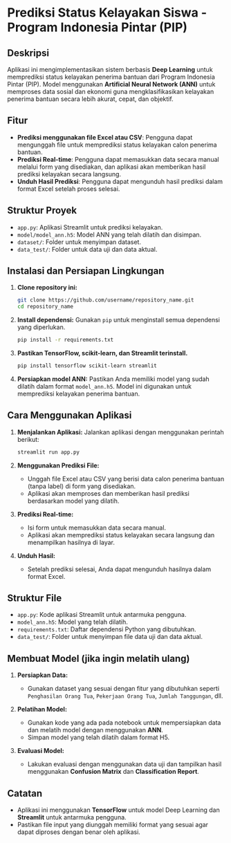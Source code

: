
# **Prediksi Status Kelayakan Siswa - Program Indonesia Pintar (PIP)**

## **Deskripsi**
Aplikasi ini mengimplementasikan sistem berbasis **Deep Learning** untuk memprediksi status kelayakan penerima bantuan dari Program Indonesia Pintar (PIP). Model menggunakan **Artificial Neural Network (ANN)** untuk memproses data sosial dan ekonomi guna mengklasifikasikan kelayakan penerima bantuan secara lebih akurat, cepat, dan objektif.

## **Fitur**
- **Prediksi menggunakan file Excel atau CSV**: Pengguna dapat mengunggah file untuk memprediksi status kelayakan calon penerima bantuan.
- **Prediksi Real-time**: Pengguna dapat memasukkan data secara manual melalui form yang disediakan, dan aplikasi akan memberikan hasil prediksi kelayakan secara langsung.
- **Unduh Hasil Prediksi**: Pengguna dapat mengunduh hasil prediksi dalam format Excel setelah proses selesai.

## **Struktur Proyek**
- `app.py`: Aplikasi Streamlit untuk prediksi kelayakan.
- `model/model_ann.h5`: Model ANN yang telah dilatih dan disimpan.
- `dataset/`: Folder untuk menyimpan dataset.
- `data_test/`: Folder untuk data uji dan data aktual.

## **Instalasi dan Persiapan Lingkungan**
1. **Clone repository ini:**
   ```bash
   git clone https://github.com/username/repository_name.git
   cd repository_name
   ```

2. **Install dependensi:**
   Gunakan `pip` untuk menginstall semua dependensi yang diperlukan.
   ```bash
   pip install -r requirements.txt
   ```

3. **Pastikan TensorFlow, scikit-learn, dan Streamlit terinstall.**
   ```bash
   pip install tensorflow scikit-learn streamlit
   ```

4. **Persiapkan model ANN:**
   Pastikan Anda memiliki model yang sudah dilatih dalam format `model_ann.h5`. Model ini digunakan untuk memprediksi kelayakan penerima bantuan.

## **Cara Menggunakan Aplikasi**

1. **Menjalankan Aplikasi:**
   Jalankan aplikasi dengan menggunakan perintah berikut:
   ```bash
   streamlit run app.py
   ```

2. **Menggunakan Prediksi File:**
   - Unggah file Excel atau CSV yang berisi data calon penerima bantuan (tanpa label) di form yang disediakan.
   - Aplikasi akan memproses dan memberikan hasil prediksi berdasarkan model yang dilatih.

3. **Prediksi Real-time:**
   - Isi form untuk memasukkan data secara manual.
   - Aplikasi akan memprediksi status kelayakan secara langsung dan menampilkan hasilnya di layar.

4. **Unduh Hasil:**
   - Setelah prediksi selesai, Anda dapat mengunduh hasilnya dalam format Excel.

## **Struktur File**
- `app.py`: Kode aplikasi Streamlit untuk antarmuka pengguna.
- `model_ann.h5`: Model yang telah dilatih.
- `requirements.txt`: Daftar dependensi Python yang dibutuhkan.
- `data_test/`: Folder untuk menyimpan file data uji dan data aktual.

## **Membuat Model (jika ingin melatih ulang)**

1. **Persiapkan Data:**
   - Gunakan dataset yang sesuai dengan fitur yang dibutuhkan seperti `Penghasilan Orang Tua`, `Pekerjaan Orang Tua`, `Jumlah Tanggungan`, dll.

2. **Pelatihan Model:**
   - Gunakan kode yang ada pada notebook untuk mempersiapkan data dan melatih model dengan menggunakan **ANN**.
   - Simpan model yang telah dilatih dalam format H5.

3. **Evaluasi Model:**
   - Lakukan evaluasi dengan menggunakan data uji dan tampilkan hasil menggunakan **Confusion Matrix** dan **Classification Report**.

## **Catatan**
- Aplikasi ini menggunakan **TensorFlow** untuk model Deep Learning dan **Streamlit** untuk antarmuka pengguna.
- Pastikan file input yang diunggah memiliki format yang sesuai agar dapat diproses dengan benar oleh aplikasi.
